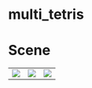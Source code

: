 # multi_tetris


# Scene

<table>
  <tr>
    <td><img src="https://github.com/hoonisone/multi_tetris/assets/56896592/0ee814d0-ee34-4f28-940b-cff15acb6c9b"></td>
    <td><img src="https://github.com/hoonisone/multi_tetris/assets/56896592/d9e26926-3c06-4b53-887d-192fd1e8c378"></td>
    <td><img src="https://github.com/hoonisone/multi_tetris/assets/56896592/a14a5d84-9214-4ca1-a177-cf5d72a12c89"></td>
  
  <tr>
</table>

